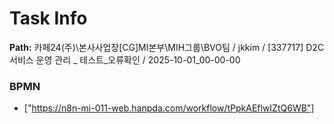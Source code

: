 # Task Info

**Path:** 카페24(주)\본사사업장\[CG]MI본부\MIH그룹\BVO팀 / jkkim / [337717] D2C 서비스 운영 관리 _ 테스트_오류확인 / 2025-10-01_00-00-00

### BPMN
- ["https://n8n-mi-011-web.hanpda.com/workflow/tPpkAEflwIZtQ6WB"]

